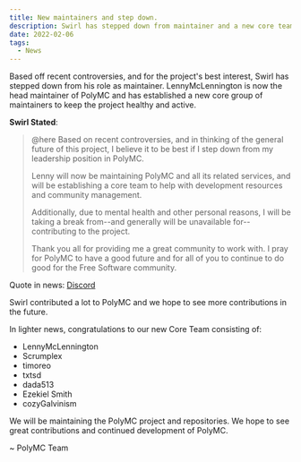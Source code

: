 ```yaml
---
title: New maintainers and step down.
description: Swirl has stepped down from maintainer and a new core team has been established.
date: 2022-02-06
tags:
  - News
---
```


Based off recent controversies, and for the project's best interest, Swirl has stepped down from his role as maintainer. LennyMcLennington is now the head maintainer of PolyMC and has established a new core group of maintainers to keep the project healthy and active.

**Swirl Stated**:
> @here Based on recent controversies, and in thinking of the general future of this project, I believe it to be best if I step down from my leadership position in PolyMC.
>
> Lenny will now be maintaining PolyMC and all its related services, and will be establishing a core team to help with development resources and community management.
>
> Additionally, due to mental health and other personal reasons, I will be taking a break from--and generally will be unavailable for--contributing to the project.
>
> Thank you all for providing me a great community to work with. I pray for PolyMC to have a good future and for all of you to continue to do good for the Free Software community.

Quote in news: [Discord](https://discordapp.com/channels/923671181020766230/923672379144671263/939731859431100416)

Swirl contributed a lot to PolyMC and we hope to see more contributions in the future.

In lighter news, congratulations to our new Core Team consisting of:

- LennyMcLennington
- Scrumplex
- timoreo
- txtsd
- dada513
- Ezekiel Smith
- cozyGalvinism

We will be maintaining the PolyMC project and repositories. We hope to see great contributions and continued development of PolyMC.

~ PolyMC Team
